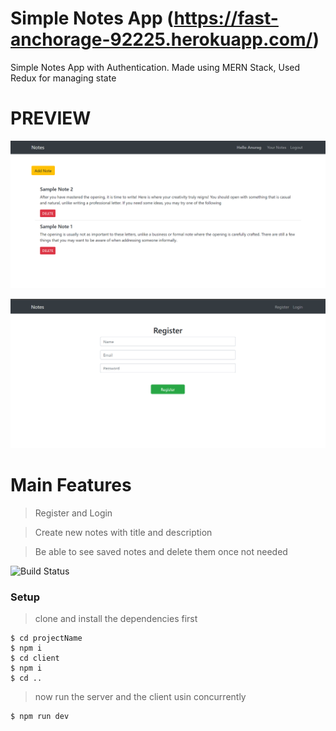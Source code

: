 # Simple Notes App (https://fast-anchorage-92225.herokuapp.com/)

Simple Notes App with Authentication. Made using MERN Stack, Used Redux for managing state

# PREVIEW

![alt text](https://raw.githubusercontent.com/notrealanurag/notes/master/images/notePage.png)

![alt text](https://raw.githubusercontent.com/notrealanurag/notes/master/images/registerPage.png)

# Main Features

> Register and Login

> Create new notes with title and description

> Be able to see saved notes and delete them once not needed

![Build Status](http://img.shields.io/travis/badges/badgerbadgerbadger.svg?style=flat-square)



### Setup

> clone and install the dependencies first

```shell
$ cd projectName
$ npm i
$ cd client
$ npm i
$ cd ..
```

> now run the server and the client usin concurrently

```shell
$ npm run dev
```



